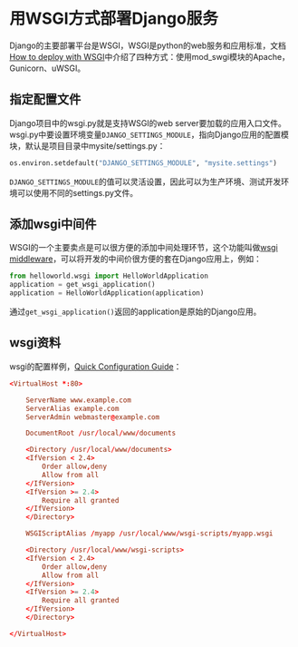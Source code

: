 #  用WSGI方式部署Django服务

Django的主要部署平台是WSGI，WSGI是python的web服务和应用标准，文档[How to deploy with WSGI][1]中介绍了四种方式：使用mod_swgi模块的Apache，Gunicorn、uWSGI。

## 指定配置文件

Django项目中的wsgi.py就是支持WSGI的web server要加载的应用入口文件。wsgi.py中要设置环境变量`DJANGO_SETTINGS_MODULE`，指向Django应用的配置模块，默认是项目目录中mysite/settings.py：

```python
os.environ.setdefault("DJANGO_SETTINGS_MODULE", "mysite.settings")
```

`DJANGO_SETTINGS_MODULE`的值可以灵活设置，因此可以为生产环境、测试开发环境可以使用不同的settings.py文件。

## 添加wsgi中间件

WSGI的一个主要卖点是可以很方便的添加中间处理环节，这个功能叫做[wsgi middleware][2]，可以将开发的中间价很方便的套在Django应用上，例如：

```python
from helloworld.wsgi import HelloWorldApplication
application = get_wsgi_application()
application = HelloWorldApplication(application)
```

通过`get_wsgi_application()`返回的application是原始的Django应用。

## wsgi资料

wsgi的配置样例，[Quick Configuration Guide][3]：

```conf
<VirtualHost *:80>

    ServerName www.example.com
    ServerAlias example.com
    ServerAdmin webmaster@example.com

    DocumentRoot /usr/local/www/documents

    <Directory /usr/local/www/documents>
    <IfVersion < 2.4>
        Order allow,deny
        Allow from all
    </IfVersion>
    <IfVersion >= 2.4>
        Require all granted
    </IfVersion>
    </Directory>

    WSGIScriptAlias /myapp /usr/local/www/wsgi-scripts/myapp.wsgi

    <Directory /usr/local/www/wsgi-scripts>
    <IfVersion < 2.4>
        Order allow,deny
        Allow from all
    </IfVersion>
    <IfVersion >= 2.4>
        Require all granted
    </IfVersion>
    </Directory>

</VirtualHost>

```

[1]: https://docs.djangoproject.com/en/2.2/howto/deployment/wsgi/ "How to deploy with WSGI"
[2]: https://www.python.org/dev/peps/pep-3333/#middleware-components-that-play-both-sides  "WSGI middleware"
[3]: https://modwsgi.readthedocs.io/en/develop/user-guides/quick-configuration-guide.html "Quick Configuration Guide"

